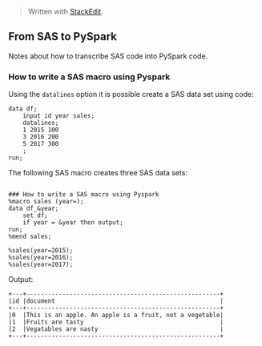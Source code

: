 > Written with [StackEdit](https://stackedit.io/).
## From SAS to PySpark
Notes about how to transcribe SAS code into PySpark code.

### How to write a SAS macro using Pyspark
Using the `datalines` option it is possible create a SAS data set using code:
```sas
data df;
    input id year sales;
    datalines;
    1 2015 100
    3 2016 200
    5 2017 300 
    ;
run;
```
The following SAS macro creates three SAS data sets:
```sas

### How to write a SAS macro using Pyspark
%macro sales (year=);
data df_&year;
	set df;
	if year = &year then output;
run;
%mend sales;

%sales(year=2015);
%sales(year=2016);
%sales(year=2017);
```

Output:
```
+---+------------------------------------------------------+
|id |document                                              |
+---+------------------------------------------------------+
|0  |This is an apple. An apple is a fruit, not a vegetable|
|1  |Fruits are tasty                                      |
|2  |Vegatables are nasty                                  |
+---+------------------------------------------------------+
```
<!--stackedit_data:
eyJoaXN0b3J5IjpbMTg4NzA5Nzk0MywxNjc4NDgwMjcwLDkzNz
MwOTk3M119
-->